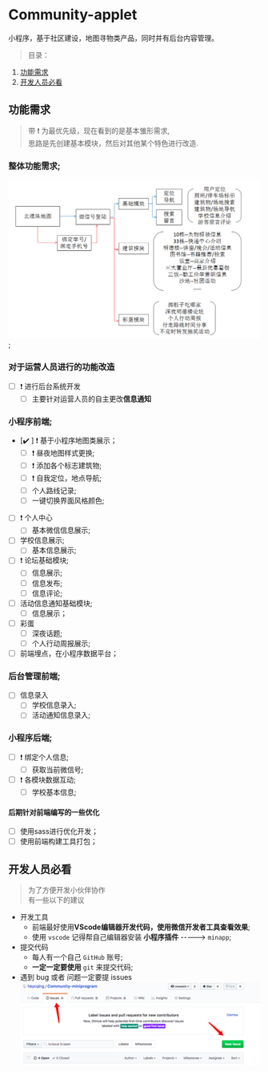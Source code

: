 # Community-applet
小程序，基于社区建设，地图寻物类产品，同时并有后台内容管理。

> 目录：

1. [功能需求](#功能需求)
2. [开发人员必看](#开发人员必看)

## 功能需求

> 带 ❗️ 为最优先级，现在看到的是基本雏形需求, <br>
> 思路是先创建基本模块，然后对其他某个特色进行改造.

### 整体功能需求;
![image](./readme-imgs/function.png);

### 对于运营人员进行的功能改造
- [ ] ❗️ 进行后台系统开发
    - [ ] 主要针对运营人员的自主更改**信息通知**

### 小程序前端;
- [✔️ ] ❗️ 基于小程序地图类展示；
    - [ ] ❗️ 昼夜地图样式更换;
    - [ ] ❗️ 添加各个标志建筑物;
    - [ ] ❗️ 自我定位，地点导航;
    - [ ]    个人路线记录;
    - [ ]    一键切换界面风格颜色;
- [ ] ❗️ 个人中心
    - [ ] 基本微信信息展示;
- [ ] 学校信息展示;
    - [ ] 基本信息展示;
- [ ] ❗️ 论坛基础模块;
    - [ ] 信息展示;
    - [ ] 信息发布;
    - [ ] 信息评论;
- [ ] 活动信息通知基础模块;
    - [ ] 信息展示；
- [ ] 彩蛋
    - [ ] 深夜话题;
    - [ ] 个人行动周报展示;
    
- [ ] 前端埋点，在小程序数据平台；

### 后台管理前端;
- [ ] 信息录入
    - [ ] 学校信息录入;
    - [ ] 活动通知信息录入;

### 小程序后端;
- [ ] ❗️ 绑定个人信息;
    - [ ] 获取当前微信号;
- [ ] ❗️ 各模块数据互动;
    - [ ] 学校基本信息;

#### 后期针对前端编写的一些优化
- [ ] 使用sass进行优化开发；
- [ ] 使用前端构建工具打包；

## 开发人员必看

> 为了方便开发小伙伴协作<br>
> 有一些以下的建议

- 开发工具
    + 前端最好使用**VScode编辑器开发代码，使用微信开发者工具查看效果**;
    + 使用 `vscode` 记得帮自己编辑器安装 **小程序插件** -----> `minapp`;
- 提交代码
    + 每人有一个自己 `GitHub` 账号;
    + **一定一定要使用** `git` 来提交代码;
- 遇到 bug 或者 问题一定要提 issues
     ![image](./readme-imgs/issues.png)